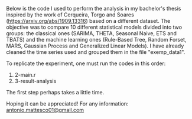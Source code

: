 Below is the code I used to perform the analysis in my bachelor's thesis inspired by the work of Cerqueira, Torgo and Soares (https://arxiv.org/abs/1909.13316) based on a different dataset. The objective was to compare 10 different statistical models divided into two groups: the classical ones (SARIMA, THETA, Seasonal Naive, ETS and TBATS) and the machine learning ones (Rule-Based Tree, Random Forset, MARS, Gaussian Process and Generalized Linear Models). 
I have already cleaned the time series used and grouped them in the file "exemp_data1".

To replicate the experiment, one must run the codes in this order:
1) 2-main.r
2) 3-result-analysis

The first step perhaps takes a little time.

Hoping it can be appreciated!
For any information: antonio.mattesco01@gmail.com
